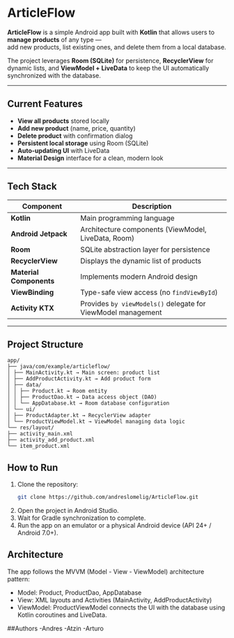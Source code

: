 # ArticleFlow

**ArticleFlow** is a simple Android app built with **Kotlin** that allows users to **manage products** of any type —  
add new products, list existing ones, and delete them from a local database.

The project leverages **Room (SQLite)** for persistence, **RecyclerView** for dynamic lists, and **ViewModel + LiveData** to keep the UI automatically synchronized with the database.

---

## Current Features

- **View all products** stored locally  
- **Add new product** (name, price, quantity)  
- **Delete product** with confirmation dialog  
- **Persistent local storage** using Room (SQLite)  
- **Auto-updating UI** with LiveData  
- **Material Design** interface for a clean, modern look

---

## Tech Stack

| Component | Description |
|------------|-------------|
| **Kotlin** | Main programming language |
| **Android Jetpack** | Architecture components (ViewModel, LiveData, Room) |
| **Room** | SQLite abstraction layer for persistence |
| **RecyclerView** | Displays the dynamic list of products |
| **Material Components** | Implements modern Android design |
| **ViewBinding** | Type-safe view access (no `findViewById`) |
| **Activity KTX** | Provides `by viewModels()` delegate for ViewModel management |

---

## Project Structure

```
app/
├── java/com/example/articleflow/
│ ├── MainActivity.kt → Main screen: product list
│ ├── AddProductActivity.kt → Add product form
│ ├── data/
│ │ ├── Product.kt → Room entity
│ │ ├── ProductDao.kt → Data access object (DAO)
│ │ └── AppDatabase.kt → Room database configuration
│ └── ui/
│ ├── ProductAdapter.kt → RecyclerView adapter
│ └── ProductViewModel.kt → ViewModel managing data logic
└── res/layout/
├── activity_main.xml
├── activity_add_product.xml
└── item_product.xml
```

## How to Run

1. Clone the repository:
   ```bash
   git clone https://github.com/andreslomelig/ArticleFlow.git
   ```
2. Open the project in Android Studio.
3. Wait for Gradle synchronization to complete.
4. Run the app on an emulator or a physical Android device (API 24+ / Android 7.0+).

## Architecture
The app follows the MVVM (Model - View - ViewModel) architecture pattern:
- Model: Product, ProductDao, AppDatabase
- View: XML layouts and Activities (MainActivity, AddProductActivity)
- ViewModel: ProductViewModel connects the UI with the database using Kotlin coroutines and LiveData.


##Authors
-Andres
-Atzin
-Arturo

